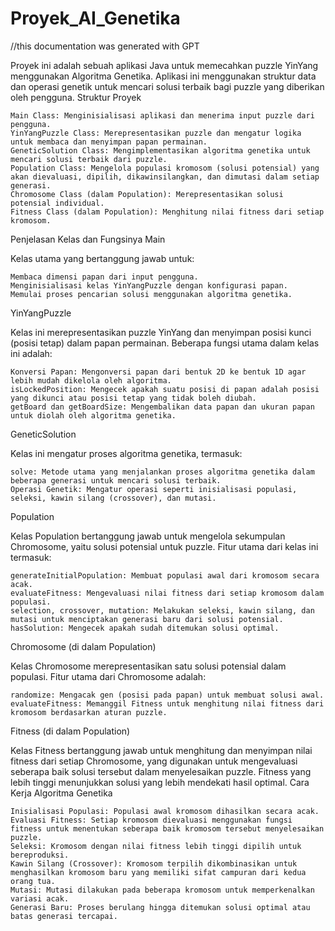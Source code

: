 # Proyek_AI_Genetika
//this documentation was generated with GPT

Proyek ini adalah sebuah aplikasi Java untuk memecahkan puzzle YinYang menggunakan Algoritma Genetika. Aplikasi ini menggunakan struktur data dan operasi genetik untuk mencari solusi terbaik bagi puzzle yang diberikan oleh pengguna.
Struktur Proyek

    Main Class: Menginisialisasi aplikasi dan menerima input puzzle dari pengguna.
    YinYangPuzzle Class: Merepresentasikan puzzle dan mengatur logika untuk membaca dan menyimpan papan permainan.
    GeneticSolution Class: Mengimplementasikan algoritma genetika untuk mencari solusi terbaik dari puzzle.
    Population Class: Mengelola populasi kromosom (solusi potensial) yang akan dievaluasi, dipilih, dikawinsilangkan, dan dimutasi dalam setiap generasi.
    Chromosome Class (dalam Population): Merepresentasikan solusi potensial individual.
    Fitness Class (dalam Population): Menghitung nilai fitness dari setiap kromosom.

Penjelasan Kelas dan Fungsinya
Main

Kelas utama yang bertanggung jawab untuk:

    Membaca dimensi papan dari input pengguna.
    Menginisialisasi kelas YinYangPuzzle dengan konfigurasi papan.
    Memulai proses pencarian solusi menggunakan algoritma genetika.

YinYangPuzzle

Kelas ini merepresentasikan puzzle YinYang dan menyimpan posisi kunci (posisi tetap) dalam papan permainan. Beberapa fungsi utama dalam kelas ini adalah:

    Konversi Papan: Mengonversi papan dari bentuk 2D ke bentuk 1D agar lebih mudah dikelola oleh algoritma.
    isLockedPosition: Mengecek apakah suatu posisi di papan adalah posisi yang dikunci atau posisi tetap yang tidak boleh diubah.
    getBoard dan getBoardSize: Mengembalikan data papan dan ukuran papan untuk diolah oleh algoritma genetika.

GeneticSolution

Kelas ini mengatur proses algoritma genetika, termasuk:

    solve: Metode utama yang menjalankan proses algoritma genetika dalam beberapa generasi untuk mencari solusi terbaik.
    Operasi Genetik: Mengatur operasi seperti inisialisasi populasi, seleksi, kawin silang (crossover), dan mutasi.

Population

Kelas Population bertanggung jawab untuk mengelola sekumpulan Chromosome, yaitu solusi potensial untuk puzzle. Fitur utama dari kelas ini termasuk:

    generateInitialPopulation: Membuat populasi awal dari kromosom secara acak.
    evaluateFitness: Mengevaluasi nilai fitness dari setiap kromosom dalam populasi.
    selection, crossover, mutation: Melakukan seleksi, kawin silang, dan mutasi untuk menciptakan generasi baru dari solusi potensial.
    hasSolution: Mengecek apakah sudah ditemukan solusi optimal.

Chromosome (di dalam Population)

Kelas Chromosome merepresentasikan satu solusi potensial dalam populasi. Fitur utama dari Chromosome adalah:

    randomize: Mengacak gen (posisi pada papan) untuk membuat solusi awal.
    evaluateFitness: Memanggil Fitness untuk menghitung nilai fitness dari kromosom berdasarkan aturan puzzle.

Fitness (di dalam Population)

Kelas Fitness bertanggung jawab untuk menghitung dan menyimpan nilai fitness dari setiap Chromosome, yang digunakan untuk mengevaluasi seberapa baik solusi tersebut dalam menyelesaikan puzzle. Fitness yang lebih tinggi menunjukkan solusi yang lebih mendekati hasil optimal.
Cara Kerja Algoritma Genetika

    Inisialisasi Populasi: Populasi awal kromosom dihasilkan secara acak.
    Evaluasi Fitness: Setiap kromosom dievaluasi menggunakan fungsi fitness untuk menentukan seberapa baik kromosom tersebut menyelesaikan puzzle.
    Seleksi: Kromosom dengan nilai fitness lebih tinggi dipilih untuk bereproduksi.
    Kawin Silang (Crossover): Kromosom terpilih dikombinasikan untuk menghasilkan kromosom baru yang memiliki sifat campuran dari kedua orang tua.
    Mutasi: Mutasi dilakukan pada beberapa kromosom untuk memperkenalkan variasi acak.
    Generasi Baru: Proses berulang hingga ditemukan solusi optimal atau batas generasi tercapai.
